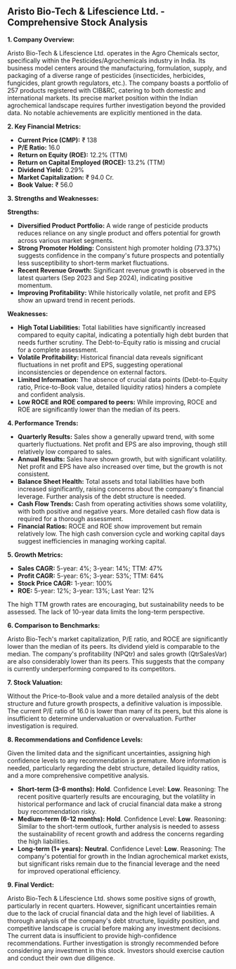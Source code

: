 ## Aristo Bio-Tech & Lifescience Ltd. - Comprehensive Stock Analysis

**1. Company Overview:**

Aristo Bio-Tech & Lifescience Ltd. operates in the Agro Chemicals sector, specifically within the Pesticides/Agrochemicals industry in India.  Its business model centers around the manufacturing, formulation, supply, and packaging of a diverse range of pesticides (insecticides, herbicides, fungicides, plant growth regulators, etc.). The company boasts a portfolio of 257 products registered with CIB&RC, catering to both domestic and international markets.  Its precise market position within the Indian agrochemical landscape requires further investigation beyond the provided data.  No notable achievements are explicitly mentioned in the data.

**2. Key Financial Metrics:**

* **Current Price (CMP):** ₹ 138
* **P/E Ratio:** 16.0
* **Return on Equity (ROE):** 12.2% (TTM)
* **Return on Capital Employed (ROCE):** 13.2% (TTM)
* **Dividend Yield:** 0.29%
* **Market Capitalization:** ₹ 94.0 Cr.
* **Book Value:** ₹ 56.0

**3. Strengths and Weaknesses:**

**Strengths:**

* **Diversified Product Portfolio:**  A wide range of pesticide products reduces reliance on any single product and offers potential for growth across various market segments.
* **Strong Promoter Holding:**  Consistent high promoter holding (73.37%) suggests confidence in the company's future prospects and potentially less susceptibility to short-term market fluctuations.
* **Recent Revenue Growth:**  Significant revenue growth is observed in the latest quarters (Sep 2023 and Sep 2024), indicating positive momentum.
* **Improving Profitability:**  While historically volatile, net profit and EPS show an upward trend in recent periods.

**Weaknesses:**

* **High Total Liabilities:**  Total liabilities have significantly increased compared to equity capital, indicating a potentially high debt burden that needs further scrutiny.  The Debt-to-Equity ratio is missing and crucial for a complete assessment.
* **Volatile Profitability:**  Historical financial data reveals significant fluctuations in net profit and EPS, suggesting operational inconsistencies or dependence on external factors.
* **Limited Information:**  The absence of crucial data points (Debt-to-Equity ratio, Price-to-Book value, detailed liquidity ratios) hinders a complete and confident analysis.
* **Low ROCE and ROE compared to peers:** While improving, ROCE and ROE are significantly lower than the median of its peers.


**4. Performance Trends:**

* **Quarterly Results:** Sales show a generally upward trend, with some quarterly fluctuations.  Net profit and EPS are also improving, though still relatively low compared to sales.
* **Annual Results:** Sales have shown growth, but with significant volatility. Net profit and EPS have also increased over time, but the growth is not consistent.
* **Balance Sheet Health:**  Total assets and total liabilities have both increased significantly, raising concerns about the company's financial leverage.  Further analysis of the debt structure is needed.
* **Cash Flow Trends:**  Cash from operating activities shows some volatility, with both positive and negative years.  More detailed cash flow data is required for a thorough assessment.
* **Financial Ratios:**  ROCE and ROE show improvement but remain relatively low.  The high cash conversion cycle and working capital days suggest inefficiencies in managing working capital.

**5. Growth Metrics:**

* **Sales CAGR:** 5-year: 4%; 3-year: 14%; TTM: 47%
* **Profit CAGR:** 5-year: 6%; 3-year: 53%; TTM: 64%
* **Stock Price CAGR:** 1-year: 100%
* **ROE:** 5-year: 12%; 3-year: 13%; Last Year: 12%

The high TTM growth rates are encouraging, but sustainability needs to be assessed.  The lack of 10-year data limits the long-term perspective.

**6. Comparison to Benchmarks:**

Aristo Bio-Tech's market capitalization, P/E ratio, and ROCE are significantly lower than the median of its peers.  Its dividend yield is comparable to the median.  The company's profitability (NPQtr) and sales growth (QtrSalesVar) are also considerably lower than its peers. This suggests that the company is currently underperforming compared to its competitors.

**7. Stock Valuation:**

Without the Price-to-Book value and a more detailed analysis of the debt structure and future growth prospects, a definitive valuation is impossible.  The current P/E ratio of 16.0 is lower than many of its peers, but this alone is insufficient to determine undervaluation or overvaluation.  Further investigation is required.

**8. Recommendations and Confidence Levels:**

Given the limited data and the significant uncertainties, assigning high confidence levels to any recommendation is premature.  More information is needed, particularly regarding the debt structure, detailed liquidity ratios, and a more comprehensive competitive analysis.

* **Short-term (3-6 months):**  **Hold**.  Confidence Level: **Low**.  Reasoning:  The recent positive quarterly results are encouraging, but the volatility in historical performance and lack of crucial financial data make a strong buy recommendation risky.
* **Medium-term (6-12 months):**  **Hold**. Confidence Level: **Low**. Reasoning:  Similar to the short-term outlook, further analysis is needed to assess the sustainability of recent growth and address the concerns regarding the high liabilities.
* **Long-term (1+ years):**  **Neutral**. Confidence Level: **Low**. Reasoning:  The company's potential for growth in the Indian agrochemical market exists, but significant risks remain due to the financial leverage and the need for improved operational efficiency.

**9. Final Verdict:**

Aristo Bio-Tech & Lifescience Ltd. shows some positive signs of growth, particularly in recent quarters. However, significant uncertainties remain due to the lack of crucial financial data and the high level of liabilities.  A thorough analysis of the company's debt structure, liquidity position, and competitive landscape is crucial before making any investment decisions.  The current data is insufficient to provide high-confidence recommendations.  Further investigation is strongly recommended before considering any investment in this stock.  Investors should exercise caution and conduct their own due diligence.
